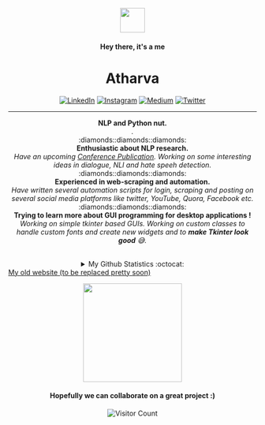 <p align="center">
<img alt="" src="https://media1.tenor.com/images/e5a6c8fff7422d5a137feade378401ac/tenor.gif?itemid=5530137" width="50px">
</p>
<h4 align="center" font-size:4em"> Hey there, it's a me </h4>
<h1 align="center" font-size:8em"> Atharva </h1>
<!-- <p align="center" ><b>~</b>  <b>~</b></p> -->
<p align="center"><a href="https://www.linkedin.com/in/kashish121" target="_blank"><img alt="LinkedIn" src="https://img.shields.io/badge/linkedin-%230077B5.svg?&style=for-the-badge&logo=linkedin&logoColor=white" /></a> <a href="https://instagram.com/kashish_121" target="_blank"><img alt="Instagram" src="https://img.shields.io/badge/instagram-%23E4405F.svg?&style=for-the-badge&logo=instagram&logoColor=white" /></a> <a href="https://medium.com/@kashish_121" target="_blank"><img alt="Medium" src="https://img.shields.io/badge/medium-%2312100E.svg?&style=for-the-badge&logo=medium&logoColor=white" /></a> <a href="https://twitter.com/kashish_121" target="_blank"><img alt="Twitter" src="https://img.shields.io/badge/twitter-%231DA1F2.svg?&style=for-the-badge&logo=twitter&logoColor=white" /></a>
</p>
<hr>

<p align="center">
  <b>NLP and Python nut.</b><br>
  <i>.</i><br>
  :diamonds::diamonds::diamonds:<br>
<b>Enthusiastic about NLP research.</b><br>
  <i>Have an upcoming <a href="https://arxiv.org/abs/2008.09035">Conference Publication</a>. Working on some interesting ideas in dialogue, NLI and hate speeh detection.</i><br>
    :diamonds::diamonds::diamonds:<br>
<b>Experienced in web-scraping and automation.</b><br>
  <i>Have written several automation scripts for login, scraping and posting on several social media platforms like twitter, YouTube, Quora, Facebook etc.</i><br>
  :diamonds::diamonds::diamonds:<br>
<b>Trying to learn more about GUI programming for desktop applications !</b><br>
  <i>Working on simple tkinter based GUIs. Working on custom classes to handle custom fonts and create new widgets and to <b>make Tkinter look good</b> 😅.</i><br><br>
</p>
<!-- <p align="center">
:scroll:  Here's my latest blog: <a href="https://medium.com/@kashish_121/go-green-featuring-github-f8750fbf0729"> GO GREEN feturing GITHUB </a><br>
  <i>Consider giving a clap :smile:.</i><br>
  :book: Incessantly in love with books. Current read: <a href="https://en.wikipedia.org/wiki/Lolita">Lolita</a><br>
 :construction: Cynosure repository these days: <a href="https://github.com/kashish121/PortScanner/">Port Scanner</a><br><br>
 :heavy_check_mark: I am always open to work on new projects. 
  </p> -->
<details align="center">
  <summary>My Github Statistics :octocat:</summary>

  <img alt="My Github Stats" src="https://github-readme-stats.codestackr.vercel.app/api?username=atharva-naik&show_icons=true&hide_border=true&theme=vue" />
</details>
  <a align="center" href="https://atharva-naik.github.io/">My old website (to be replaced pretty soon)</a>
<!-- <p align="center">
  Do check my repositories out! Let's discuss if anything interests you. :smile: <br>
  Thank you for dropping by!
  </p> -->
<p align="center">
<img alt="" src="https://media.tenor.com/images/4a37815ddbf2e92d8f082ca3a0aa02fb/tenor.gif" width="200px">
</p>
<h4 align="center" font-size:4em"> Hopefully we can collaborate on a great project :) </h4>

<p align="center">
<img alt="Visitor Count" src="https://profile-counter.glitch.me/atharva-naik/count.svg">
</p>
